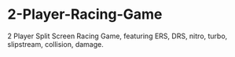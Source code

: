 # 2-Player-Racing-Game
2 Player Split Screen Racing Game, featuring ERS, DRS, nitro, turbo, slipstream, collision, damage.
